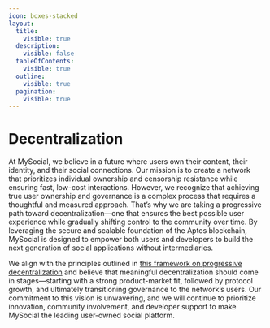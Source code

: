 ```yaml
---
icon: boxes-stacked
layout:
  title:
    visible: true
  description:
    visible: false
  tableOfContents:
    visible: true
  outline:
    visible: true
  pagination:
    visible: true
---
```


# Decentralization

At MySocial, we believe in a future where users own their content, their identity, and their social connections. Our mission is to create a network that prioritizes individual ownership and censorship resistance while ensuring fast, low-cost interactions. However, we recognize that achieving true user ownership and governance is a complex process that requires a thoughtful and measured approach. That’s why we are taking a progressive path toward decentralization—one that ensures the best possible user experience while gradually shifting control to the community over time. By leveraging the secure and scalable foundation of the Aptos blockchain, MySocial is designed to empower both users and developers to build the next generation of social applications without intermediaries.

We align with the principles outlined in [this framework on progressive decentralization](https://a16zcrypto.com/posts/article/progressive-decentralization-a-high-level-framework/) and believe that meaningful decentralization should come in stages—starting with a strong product-market fit, followed by protocol growth, and ultimately transitioning governance to the network’s users. Our commitment to this vision is unwavering, and we will continue to prioritize innovation, community involvement, and developer support to make MySocial the leading user-owned social platform.
